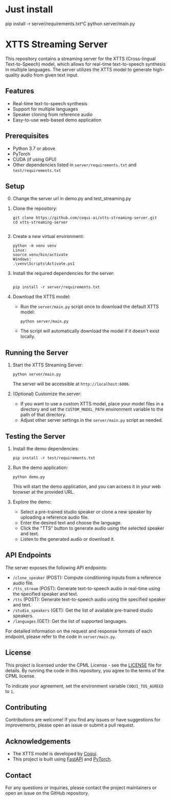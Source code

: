 # Just install
pip install -r server/requirements.txt^C
python server/main.py

# XTTS Streaming Server

This repository contains a streaming server for the XTTS (Cross-lingual Text-to-Speech) model, which allows for real-time text-to-speech synthesis in multiple languages. The server utilizes the XTTS model to generate high-quality audio from given text input.

## Features

- Real-time text-to-speech synthesis
- Support for multiple languages
- Speaker cloning from reference audio
- Easy-to-use web-based demo application

## Prerequisites

- Python 3.7 or above
- PyTorch
- CUDA (if using GPU)
- Other dependencies listed in `server/requirements.txt` and `test/requirements.txt`

## Setup

0. Change the server url in demo.py and test_streaming.py
   
1. Clone the repository:
   ```
   git clone https://github.com/coqui-ai/xtts-streaming-server.git
   cd xtts-streaming-server


2. Create a new virtual environment:
   ```
   python -m venv venv
   Linux:
   source venv/bin/activate
   Windows:
   .\venv\Scripts\Activate.ps1
   ```

3. Install the required dependencies for the server:
   ```
 
   pip install -r server/requirements.txt
   ```

4. Download the XTTS model:
   - Run the `server/main.py` script once to download the default XTTS model:
     ```
     python server/main.py
     ```
   - The script will automatically download the model if it doesn't exist locally.

## Running the Server

1. Start the XTTS Streaming Server:
   ```
   python server/main.py
   ```
   The server will be accessible at `http://localhost:6006`.

2. (Optional) Customize the server:
   - If you want to use a custom XTTS model, place your model files in a directory and set the `CUSTOM_MODEL_PATH` environment variable to the path of that directory.
   - Adjust other server settings in the `server/main.py` script as needed.

## Testing the Server

1. Install the demo dependencies:
   ```
   pip install -r test/requirements.txt
   ```

2. Run the demo application:
   ```
   python demo.py
   ```
   This will start the demo application, and you can access it in your web browser at the provided URL.

3. Explore the demo:
   - Select a pre-trained studio speaker or clone a new speaker by uploading a reference audio file.
   - Enter the desired text and choose the language.
   - Click the "TTS" button to generate audio using the selected speaker and text.
   - Listen to the generated audio or download it.

## API Endpoints

The server exposes the following API endpoints:

- `/clone_speaker` (POST): Compute conditioning inputs from a reference audio file.
- `/tts_stream` (POST): Generate text-to-speech audio in real-time using the specified speaker and text.
- `/tts` (POST): Generate text-to-speech audio using the specified speaker and text.
- `/studio_speakers` (GET): Get the list of available pre-trained studio speakers.
- `/languages` (GET): Get the list of supported languages.

For detailed information on the request and response formats of each endpoint, please refer to the code in `server/main.py`.

## License

This project is licensed under the CPML License - see the [LICENSE](LICENSE) file for details. By running the code in this repository, you agree to the terms of the CPML license.

To indicate your agreement, set the environment variable `COQUI_TOS_AGREED` to `1`.

## Contributing

Contributions are welcome! If you find any issues or have suggestions for improvements, please open an issue or submit a pull request.

## Acknowledgements

- The XTTS model is developed by [Coqui](https://coqui.ai/).
- This project is built using [FastAPI](https://fastapi.tiangolo.com/) and [PyTorch](https://pytorch.org/).

## Contact

For any questions or inquiries, please contact the project maintainers or open an issue on the GitHub repository.
